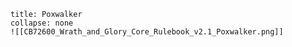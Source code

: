 ```ad-GM_Note
title: Poxwalker
collapse: none
![[CB72600_Wrath_and_Glory_Core_Rulebook_v2.1_Poxwalker.png]]
```
